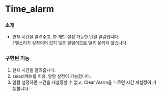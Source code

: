 <h1>Time_alarm</h1>
<h3>소개</h3>
<ul>
<li>
  현재 시간을 알려주고, 한 개만 설정 가능한 단일 알람입니다.<br>
  ❗ 벨소리가 설정되어 있지 않은 알람이므로 벨은 울리지 않습니다.
</li>
</ul>
<h3> 구현된 기능</h3>
<ol>
  <li>현재 시간을 알려줍니다.</li>
  <li>select메뉴를 이용, 알람 설정이 가능합니다.</li>
  <li>알람 설정하면 시간을 재설정할 수 없고, Clear Alarm을 누르면 시간 재설정이 가능합니다.</li>
</ol>
